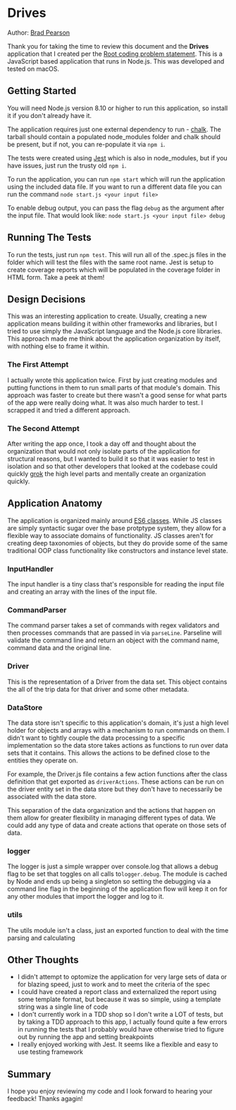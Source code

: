 # Drives

Author: [Brad Pearson](https://github.com/bradpearson)

Thank you for taking the time to review this document and the **Drives** application that I created per the [Root coding problem statement](https://gist.github.com/dan-manges/1e1854d0704cb9132b74). This is a JavaScript based application that runs in Node.js. This was developed and tested on macOS.

## Getting Started

You will need Node.js version 8.10 or higher to run this application, so install it if you don't already have it.

The application requires just one external dependency to run - [chalk](https://github.com/chalk/chalk). The tarball should contain a populated node_modules folder and chalk should be present, but if not, you can re-populate it via `npm i`.

The tests were created using [Jest](https://jestjs.io/) which is also in node_modules, but if you have issues, just run the trusty old `npm i`.

To run the application, you can run `npm start` which will run the application using the included data file.
If you want to run a different data file you can run the command `node start.js <your input file>`

To enable debug output, you can pass the flag `debug` as the argument after the input file. That would look like:
`node start.js <your input file> debug`

## Running The Tests

To run the tests, just run `npm test`. This will run all of the .spec.js files in the folder which will test the files with the same root name. Jest is setup to create coverage reports which will be populated in the coverage folder in HTML form. Take a peek at them!

## Design Decisions

This was an interesting application to create. Usually, creating a new application means building it within other frameworks and libraries, but I tried to use simply the JavaScript language and the Node.js core libraries. This approach made me think about the application organization by itself, with nothing else to frame it within.

### The First Attempt

I actually wrote this application twice. First by just creating modules and putting functions in them to run small parts of that module's domain. This approach was faster to create but there wasn't a good sense for what parts of the app were really doing what. It was also much harder to test. I scrapped it and tried a different approach.

### The Second Attempt

After writing the app once, I took a day off and thought about the organization that would not only isolate parts of the application for structural reasons, but I wanted to build it so that it was easier to test in isolation and so that other developers that looked at the codebase could quickly [grok](https://en.wikipedia.org/wiki/Grok) the high level parts and mentally create an organization quickly.

## Application Anatomy

The application is organized mainly around [ES6 classes](https://developer.mozilla.org/en-US/docs/Web/JavaScript/Reference/Classes). While JS classes are simply syntactic sugar over the base protptype system, they allow for a flexible way to associate domains of functionality. JS classes aren't for creating deep taxonomies of objects, but they do provide some of the same traditional OOP class functionality like constructors and instance level state.

### InputHandler

The input handler is a tiny class that's responsible for reading the input file and creating an array with the lines of the input file.

### CommandParser

The command parser takes a set of commands with regex validators and then processes commands that are passed in via `parseLine`. Parseline will validate the command line and return an object with the command name, command data and the original line.

### Driver

This is the representation of a Driver from the data set. This object contains the all of the trip data for that driver and some other metadata.

### DataStore

The data store isn't specific to this application's domain, it's just a high level holder for objects and arrays with a mechanism to run commands on them. I didn't want to tightly couple the data processing to a specific implementation so the data store takes actions as functions to run over data sets that it contains. This allows the actions to be defined close to the entities they operate on.

For example, the Driver.js file contains a few action functions after the class definition that get exported as `driverActions`. These actions can be run on the driver entity set in the data store but they don't have to necessarily be associated with the data store.

This separation of the data organization and the actions that happen on them allow for greater flexibility in managing different types of data. We could add any type of data and create actions that operate on those sets of data.

### logger

The logger is just a simple wrapper over console.log that allows a debug flag to be set that toggles on all calls to`logger.debug`. The module is cached by Node and ends up being a singleton so setting the debugging via a command line flag in the beginning of the application flow will keep it on for any other modules that import the logger and log to it.

### utils

The utils module isn't a class, just an exported function to deal with the time parsing and calculating

## Other Thoughts

- I didn't attempt to optomize the application for very large sets of data or for blazing speed, just to work and to meet the criteria of the spec
- I could have created a report class and externalized the report using some template format, but because it was so simple, using a template string was a single line of code
- I don't currently work in a TDD shop so I don't write a LOT of tests, but by taking a TDD approach to this app, I actually found quite a few errors in running the tests that I probably would have otherwise tried to figure out by running the app and setting breakpoints
- I really enjoyed working with Jest. It seems like a flexible and easy to use testing framework

## Summary

I hope you enjoy reviewing my code and I look forward to hearing your feedback! Thanks agagin!
